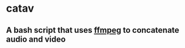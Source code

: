 # catav 
## A bash script that uses [ffmpeg][1] to concatenate audio and video 


[1]:https://ffmpeg.org/